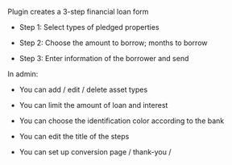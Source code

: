 Plugin creates a 3-step financial loan form

- Step 1: Select types of pledged properties

- Step 2: Choose the amount to borrow; months to borrow

- Step 3: Enter information of the borrower and send

In admin:

- You can add / edit / delete asset types

- You can limit the amount of loan and interest

- You can choose the identification color according to the bank

- You can edit the title of the steps

- You can set up conversion page / thank-you /